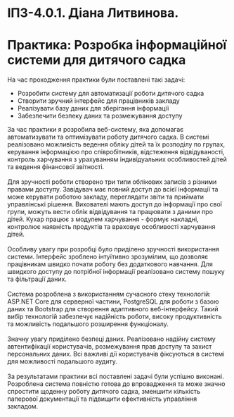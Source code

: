 # IПЗ-4.0.1. Діана Литвинова.  
# Практика: Розробка інформаційної системи для дитячого садка

На час проходження практики були поставлені такі задачі:
- Розробити систему для автоматизації роботи дитячого садка
- Створити зручний інтерфейс для працівників закладу
- Реалізувати базу даних для зберігання інформації
- Забезпечити безпеку даних та розмежування доступу

За час практики я розробила веб-систему, яка допомагає автоматизувати та оптимізувати роботу дитячого садка. В системі реалізовано можливість ведення обліку дітей та їх розподілу по групах, керування інформацією про співробітників, відстеження відвідуваності, контроль харчування з урахуванням індивідуальних особливостей дітей та ведення фінансової звітності. <br><br>
Для зручності роботи створено три типи облікових записів з різними правами доступу. Завідувач має повний доступ до всієї інформації та може керувати роботою закладу, переглядати звіти та приймати управлінські рішення. Вихователі мають доступ до інформації про свої групи, можуть вести облік відвідування та працювати з даними про дітей. Кухар працює з модулем харчування - формує накладні, контролює наявність продуктів та враховує особливості харчування дітей.<br><br>
Особливу увагу при розробці було приділено зручності використання системи. Інтерфейс зроблено інтуїтивно зрозумілим, що дозволяє працівникам швидко почати роботу без додаткового навчання. Для швидкого доступу до потрібної інформації реалізовано систему пошуку та фільтрації даних.<br><br>
Система розроблена з використанням сучасного стеку технологій: ASP.NET Core для серверної частини, PostgreSQL для роботи з базою даних та Bootstrap для створення адаптивного веб-інтерфейсу. Такий вибір технологій забезпечує надійність роботи, високу продуктивність та можливість подальшого розширення функціоналу.<br><br>
Значну увагу приділено безпеці даних. Реалізовано надійну систему автентифікації користувачів, розмежування прав доступу та захист персональних даних. Всі важливі дії користувачів фіксуються в системі для можливості подальшого аудиту.<br><br>
За результатами практики всі поставлені задачі були успішно виконані. Розроблена система повністю готова до впровадження та може значно спростити щоденну роботу дитячого садка, зменшити кількість паперової документації та підвищити ефективність управління закладом.<br><br>
